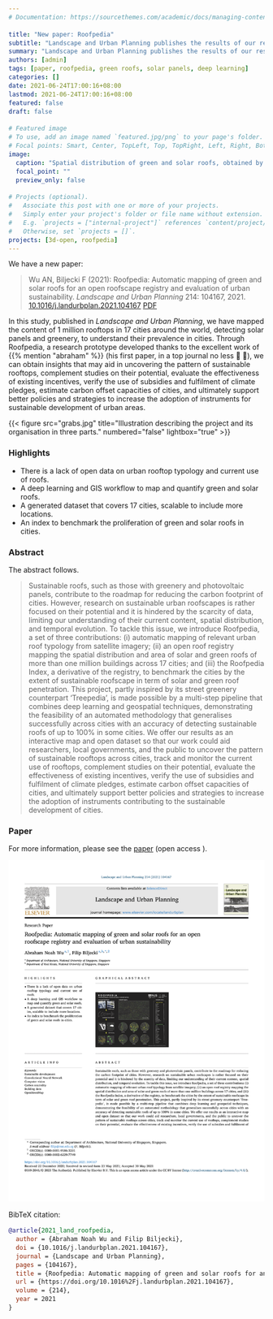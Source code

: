 ```yaml
---
# Documentation: https://sourcethemes.com/academic/docs/managing-content/

title: "New paper: Roofpedia"
subtitle: "Landscape and Urban Planning publishes the results of our research on automatic mapping of green and solar roofs for an open roofscape registry and evaluation of urban sustainability"
summary: "Landscape and Urban Planning publishes the results of our research on automatic mapping of green and solar roofs for an open roofscape registry and evaluation of urban sustainability"
authors: [admin]
tags: [paper, roofpedia, green roofs, solar panels, deep learning]
categories: []
date: 2021-06-24T17:00:16+08:00
lastmod: 2021-06-24T17:00:16+08:00
featured: false
draft: false

# Featured image
# To use, add an image named `featured.jpg/png` to your page's folder.
# Focal points: Smart, Center, TopLeft, Top, TopRight, Left, Right, BottomLeft, Bottom, BottomRight.
image:
  caption: "Spatial distribution of green and solar roofs, obtained by Roofpedia, our software prototype."
  focal_point: ""
  preview_only: false

# Projects (optional).
#   Associate this post with one or more of your projects.
#   Simply enter your project's folder or file name without extension.
#   E.g. `projects = ["internal-project"]` references `content/project/deep-learning/index.md`.
#   Otherwise, set `projects = []`.
projects: [3d-open, roofpedia]
---
```


We have a new paper:

> Wu AN, Biljecki F (2021): Roofpedia: Automatic mapping of green and solar roofs for an open roofscape registry and evaluation of urban sustainability. _Landscape and Urban Planning_ 214: 104167, 2021. [<i class="ai ai-doi-square ai"></i> 10.1016/j.landurbplan.2021.104167](https://doi.org/10.1016/j.landurbplan.2021.104167) [<i class="far fa-file-pdf"></i> PDF](/publication/2021-land-roofpedia/2021-land-roofpedia.pdf) <i class="ai ai-open-access-square ai"></i>

In this study, published in _Landscape and Urban Planning_, we have mapped the content of 1 million rooftops in 17 cities around the world, detecting solar panels and greenery, to understand their prevalence in cities.
Through Roofpedia, a research prototype developed thanks to the excellent work of {{% mention "abraham" %}} (his first paper, in a top journal no less :tada: :clap:), we can obtain insights that may aid in uncovering the pattern of sustainable rooftops, complement studies on their potential, evaluate the effectiveness of existing incentives, verify the use of subsidies and fulfilment of climate pledges, estimate carbon offset capacities of cities, and ultimately support better policies and strategies to increase the adoption of instruments for sustainable development of urban areas.

{{< figure src="grabs.jpg" title="Illustration describing the project and its organisation in three parts." numbered="false" lightbox="true" >}}

### Highlights

- There is a lack of open data on urban rooftop typology and current use of roofs.
- A deep learning and GIS workflow to map and quantify green and solar roofs.
- A generated dataset that covers 17 cities, scalable to include more locations.
- An index to benchmark the proliferation of green and solar roofs in cities.


### Abstract

The abstract follows.

> Sustainable roofs, such as those with greenery and photovoltaic panels, contribute to the roadmap for reducing the carbon footprint of cities. However, research on sustainable urban roofscapes is rather focused on their potential and it is hindered by the scarcity of data, limiting our understanding of their current content, spatial distribution, and temporal evolution. To tackle this issue, we introduce Roofpedia, a set of three contributions: (i) automatic mapping of relevant urban roof typology from satellite imagery; (ii) an open roof registry mapping the spatial distribution and area of solar and green roofs of more than one million buildings across 17 cities; and (iii) the Roofpedia Index, a derivative of the registry, to benchmark the cities by the extent of sustainable roofscape in term of solar and green roof penetration. This project, partly inspired by its street greenery counterpart ‘Treepedia’, is made possible by a multi-step pipeline that combines deep learning and geospatial techniques, demonstrating the feasibility of an automated methodology that generalises successfully across cities with an accuracy of detecting sustainable roofs of up to 100% in some cities. We offer our results as an interactive map and open dataset so that our work could aid researchers, local governments, and the public to uncover the pattern of sustainable rooftops across cities, track and monitor the current use of rooftops, complement studies on their potential, evaluate the effectiveness of existing incentives, verify the use of subsidies and fulfilment of climate pledges, estimate carbon offset capacities of cities, and ultimately support better policies and strategies to increase the adoption of instruments contributing to the sustainable development of cities.

### Paper 

For more information, please see the [paper](/publication/2021-land-roofpedia/) (open access <i class="ai ai-open-access-square ai"></i>).

[![](page-one.png)](/publication/2021-land-roofpedia/)

BibTeX citation:
```bibtex
@article{2021_land_roofpedia,
  author = {Abraham Noah Wu and Filip Biljecki},
  doi = {10.1016/j.landurbplan.2021.104167},
  journal = {Landscape and Urban Planning},
  pages = {104167},
  title = {Roofpedia: Automatic mapping of green and solar roofs for an open roofscape registry and evaluation of urban sustainability},
  url = {https://doi.org/10.1016%2Fj.landurbplan.2021.104167},
  volume = {214},
  year = 2021
}
```


